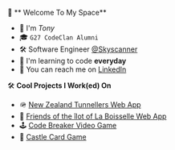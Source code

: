 🤖 ** Welcome To My Space**
* 👋 I'm *Tony*
* 🎓 ```G27 CodeClan Alumni```
* 🛠️ Software Engineer [@Skyscanner](https://github.com/Skyscanner)
* 🌱 I'm learning to code **everyday**
* 📮 You can reach me on [LinkedIn](https://www.linkedin.com/in/anthony-byledbal/)

🛠️ **Cool Projects I Work(ed) On**
* 🪖 [New Zealand Tunnellers Web App](https://www.nztunnellers.com)
* 🤝 [Friends of the &icirc;lot of La Boisselle Web App](https://www.ilotdelaboisselle.com)
* 🕹️ [Code Breaker Video Game](https://github.com/PrinsWillem/CodeBreaker)
* 🏰 [Castle Card Game](https://github.com/PrinsWillem/castle_game_project)
